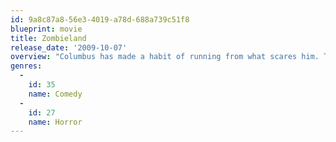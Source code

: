 ```yaml
---
id: 9a8c87a8-56e3-4019-a78d-688a739c51f8
blueprint: movie
title: Zombieland
release_date: '2009-10-07'
overview: "Columbus has made a habit of running from what scares him. Tallahassee doesn't have fears. If he did, he'd kick their ever-living ass. In a world overrun by zombies, these two are perfectly evolved survivors. But now, they're about to stare down the most terrifying prospect of all: each other."
genres:
  -
    id: 35
    name: Comedy
  -
    id: 27
    name: Horror
---
```

